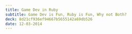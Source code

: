 ```yaml
---
title: Game Dev in Ruby
subtitle: Game Dev is Fun, Ruby is Fun, Why not Both?
deck: 8d21cf936ef94667b5655142a69db526
date: 12-03-2014
---
```

